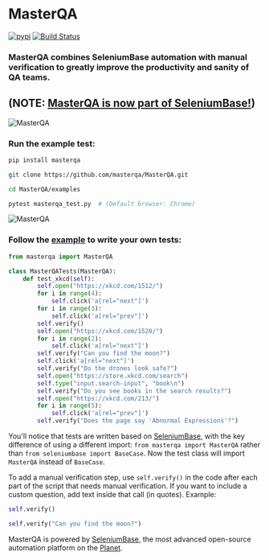 # MasterQA
[![pypi](https://img.shields.io/pypi/v/masterqa.svg)](https://pypi.python.org/pypi/masterqa) [![Build Status](https://travis-ci.org/masterqa/MasterQA.svg?branch=master)](https://travis-ci.org/masterqa/MasterQA)

### MasterQA combines SeleniumBase automation with manual verification to greatly improve the productivity and sanity of QA teams.

## (NOTE: **[MasterQA is now part of SeleniumBase!](https://github.com/seleniumbase/SeleniumBase/tree/master/seleniumbase/masterqa)**)

![](https://seleniumbase.io/cdn/img/mqa_hybrid.png "MasterQA")

### Run the example test:

```bash
pip install masterqa

git clone https://github.com/masterqa/MasterQA.git

cd MasterQA/examples

pytest masterqa_test.py  # (Default browser: Chrome)
```

![](https://seleniumbase.io/cdn/gif/masterqa6.gif "MasterQA")

### Follow the [example](https://github.com/masterqa/MasterQA/blob/master/examples/masterqa_test.py) to write your own tests:

```python
from masterqa import MasterQA

class MasterQATests(MasterQA):
    def test_xkcd(self):
        self.open("https://xkcd.com/1512/")
        for i in range(4):
            self.click('a[rel="next"]')
        for i in range(3):
            self.click('a[rel="prev"]')
        self.verify()
        self.open("https://xkcd.com/1520/")
        for i in range(2):
            self.click('a[rel="next"]')
        self.verify("Can you find the moon?")
        self.click('a[rel="next"]')
        self.verify("Do the drones look safe?")
        self.open("https://store.xkcd.com/search")
        self.type("input.search-input", "book\n")
        self.verify("Do you see books in the search results?")
        self.open("https://xkcd.com/213/")
        for i in range(5):
            self.click('a[rel="prev"]')
        self.verify("Does the page say 'Abnormal Expressions'?")
```

You'll notice that tests are written based on [SeleniumBase](https://seleniumbase.io), with the key difference of using a different import: ``from masterqa import MasterQA`` rather than ``from seleniumbase import BaseCase``. Now the test class will import ``MasterQA`` instead of ``BaseCase``.

To add a manual verification step, use ``self.verify()`` in the code after each part of the script that needs manual verification. If you want to include a custom question, add text inside that call (in quotes). Example:

```python
self.verify()

self.verify("Can you find the moon?")
```

MasterQA is powered by [SeleniumBase](https://seleniumbase.io), the most advanced open-source automation platform on the [Planet](https://en.wikipedia.org/wiki/Earth).
